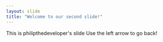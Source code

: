 ```yaml
---
layout: slide
title: "Welcome to our second slide!"
---
```

This is philipthedeveloper's slide
Use the left arrow to go back!
